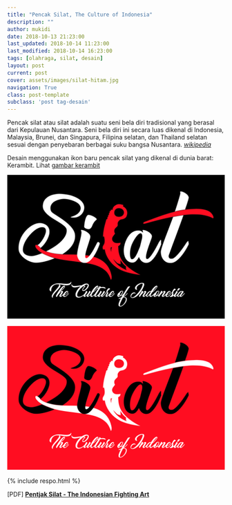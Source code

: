 ```yaml
---
title: "Pencak Silat, The Culture of Indonesia"
description: ""
author: mukidi
date: 2018-10-13 21:23:00
last_updated: 2018-10-14 11:23:00
last_modified: 2018-10-14 16:23:00
tags: [olahraga, silat, desain]
layout: post
current: post
cover: assets/images/silat-hitam.jpg
navigation: True
class: post-template
subclass: 'post tag-desain'
---
```


Pencak silat atau silat adalah suatu seni bela diri tradisional yang berasal dari Kepulauan Nusantara. Seni bela diri ini secara luas dikenal di Indonesia, Malaysia, Brunei, dan Singapura, Filipina selatan, dan Thailand selatan sesuai dengan penyebaran berbagai suku bangsa Nusantara. _[wikipedia](https://en.wikipedia.org/wiki/Pencak_Silat)_

Desain menggunakan ikon baru pencak silat yang dikenal di dunia barat: Kerambit. Lihat [gambar kerambit](https://upload.wikimedia.org/wikipedia/commons/c/cc/Kerambit_knife_and_sheath.JPG)

![desain kaos hitam penccak silat](assets/images/silat-hitam.jpg)

![desain kaos merah penccak silat](assets/images/silat-merah.jpg)

{% include respo.html %}

[PDF] **[Pentjak Silat - The Indonesian Fighting Art](assets/pdf/Pentjak-Silat-The-Indonesian-Fighting-Art.pdf)**